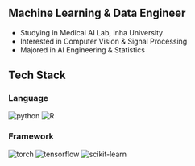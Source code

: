 ## Machine Learning & Data Engineer
- Studying in Medical AI Lab, Inha University
- Interested in Computer Vision & Signal Processing
- Majored in AI Engineering & Statistics

## Tech Stack
### Language
![python](https://img.shields.io/badge/Python-3776AB?style=for-the-badge&logo=Python&logoColor=white)
![R](https://img.shields.io/badge/R-276DC3?style=for-the-badge&logo=R&logoColor=white)
### Framework
![torch](https://img.shields.io/badge/PyTorch-EE4C2C?style=for-the-badge&logo=Pytorch&logoColor=white)
![tensorflow](https://img.shields.io/badge/TensorFlow-FF6F00?style=for-the-badge&logo=TensorFlow&logoColor=white)
![scikit-learn](https://img.shields.io/badge/scikit_learn-F7931E?style=for-the-badge&logo=scikit-learn&logoColor=white)
